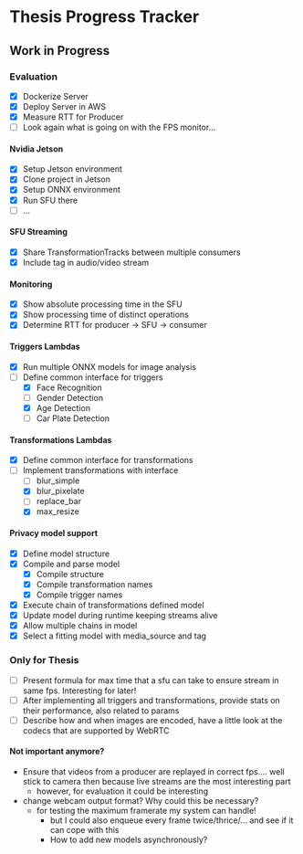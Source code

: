 # Thesis Progress Tracker

## Work in Progress

### Evaluation 

- [x] Dockerize Server
- [x] Deploy Server in AWS
- [x] Measure RTT for Producer
- [ ] Look again what is going on with the FPS monitor...

#### Nvidia Jetson

- [x] Setup Jetson environment
- [x] Clone project in Jetson
- [x] Setup ONNX environment
- [x] Run SFU there
- [ ] ...

#### SFU Streaming

- [x] Share TransformationTracks between multiple consumers
- [x] Include tag in audio/video stream

#### Monitoring

- [x] Show absolute processing time in the SFU
- [x] Show processing time of distinct operations
- [x] Determine RTT for producer &#8594; SFU &#8594; consumer

#### Triggers Lambdas

- [x] Run multiple ONNX models for image analysis
- [ ] Define common interface for triggers
    - [x] Face Recognition
    - [ ] Gender Detection
    - [x] Age Detection
    - [ ] Car Plate Detection

#### Transformations Lambdas

- [x] Define common interface for transformations
- [ ] Implement transformations with interface
    - [ ] blur_simple
    - [x] blur_pixelate
    - [ ] replace_bar
    - [x] max_resize

#### Privacy model support

- [x] Define model structure
- [x] Compile and parse model
    - [x] Compile structure
    - [x] Compile transformation names
    - [x] Compile trigger names
- [x] Execute chain of transformations defined model
- [x] Update model during runtime keeping streams alive
- [x] Allow multiple chains in model
- [x] Select a fitting model with media_source and tag

### Only for Thesis

- [ ] Present formula for max time that a sfu can take to ensure stream in same fps. Interesting for later!
- [ ] After implementing all triggers and transformations, provide stats on their performance, also related to params
- [ ] Describe how and when images are encoded, have a little look at the codecs that are supported by WebRTC

#### Not important anymore?

- Ensure that videos from a producer are replayed in correct fps.... well stick to camera then because live streams are
  the most interesting part
    - however, for evaluation it could be interesting
- change webcam output format? Why could this be necessary?
    - for testing the maximum framerate my system can handle!
        - but I could also enqueue every frame twice/thrice/... and see if it can cope with this
        - How to add new models asynchronously?

